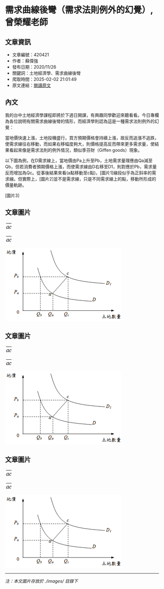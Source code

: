 # 需求曲線後彎（需求法則例外的幻覺）,曾榮耀老師

## 文章資訊
- 文章編號：420421
- 作者：蘇偉強
- 發布日期：2020/11/26
- 關鍵詞：土地經濟學、需求曲線後彎
- 爬取時間：2025-02-02 21:01:49
- 原文連結：[閱讀原文](https://real-estate.get.com.tw/Columns/detail.aspx?no=420421)

## 內文
我的台中土地經濟學課程即將於下週日開課，有興趣同學歡迎來聽看看。今日專欄為各位說明有關需求曲線後彎的情形，而經濟學則認為這是一種需求法則例外的幻覺：

當地價快速上漲，土地投機盛行，買方預期價格會持續上漲，故反而追漲不追跌，使需求線往右移動，而如果右移幅度夠大，則價格提高反而帶來更多需求量，使結果看起來像是需求法則的例外情況，類似季芬財（Giffen goods）現象。

以下圖為例，在D需求線上，當地價由Pa上升至Pb，土地需求量理應由Qa減至Qb，但若消費者預期價格上漲，而使需求線由D右移至D1，則對應於Pb，需求量反而增加為Qc。從事後結果來看(a點移動至c點)，[圖片1]線段似乎為正斜率的需求線。但實際上，[圖片2]並不是需求線，只是不同需求線上的點，移動所形成的價量軌跡。

[圖片3]

## 文章圖片

![圖片1](./images/420421_8e7390a1.png)

![圖片2](./images/420421_8e7390a1.png)

![圖片3](./images/420421_9b5a41c9.png)

## 文章圖片

![圖片1](./images/420421_8e7390a1.png)

![圖片2](./images/420421_8e7390a1.png)

![圖片3](./images/420421_9b5a41c9.png)

## 文章圖片

![圖片1](./images/420421_8e7390a1.png)

![圖片2](./images/420421_8e7390a1.png)

![圖片3](./images/420421_9b5a41c9.png)


---
*注：本文圖片存放於 ./images/ 目錄下*
